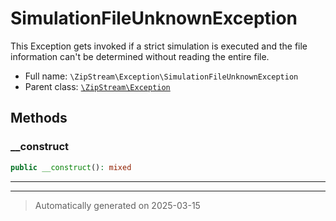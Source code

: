 
# SimulationFileUnknownException

This Exception gets invoked if a strict simulation is executed and the file
information can't be determined without reading the entire file.



* Full name: `\ZipStream\Exception\SimulationFileUnknownException`
* Parent class: [`\ZipStream\Exception`](../Exception.md)




## Methods


### __construct



```php
public __construct(): mixed
```












***


***
> Automatically generated on 2025-03-15
